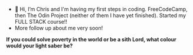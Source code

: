 - 👋 Hi, I’m Chris and I'm having my first steps in coding. FreeCodeCamp, then The Odin Project (neither of them I have yet finished). Started my FULL STACK course!!
- More follow up about me very soon!

**If you could solve poverty in the world or be a sith Lord, what colour would your light saber be?**
<!---
Itanglish1/Itanglish1 is a ✨ special ✨ repository because its `README.md` (this file) appears on your GitHub profile.
You can click the Preview link to take a look at your changes.
--->
